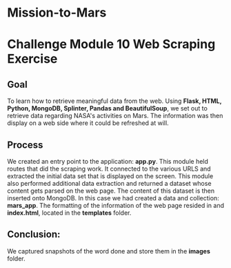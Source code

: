 # Mission-to-Mars
# Challenge Module 10 Web Scraping Exercise

## Goal
To learn how to retrieve meaningful data from the web. Using **Flask, HTML, Python, MongoDB, Splinter, Pandas and BeautifulSoup**, we set out to retrieve data regarding NASA's activities on Mars.
The information was then display on a web side where it could be refreshed at will.

## Process
We created an entry point to the application: **app.py**. This module held routes that did the scraping work. It connected to the various URLS and extracted the initial data set that is displayed on the screen. This module also performed additional data extraction and returned a dataset whose content gets parsed on the web page. The content of this dataset is then inserted onto MongoDB. In this case we had created a data and collection: **mars_app**.  The formatting of the information of the web page resided in and **index.html**, located in the **templates** folder.

## Conclusion:
We captured snapshots of the word done and store them in the **images** folder.

